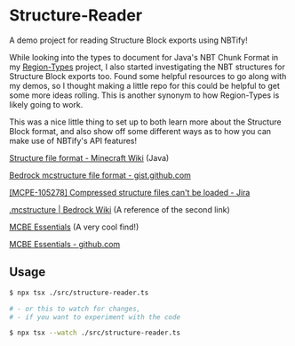# Structure-Reader

A demo project for reading Structure Block exports using NBTify!

While looking into the types to document for Java's NBT Chunk Format in my [Region-Types](https://github.com/Offroaders123/Region-Types) project, I also started investigating the NBT structures for Structure Block exports too. Found some helpful resources to go along with my demos, so I thought making a little repo for this could be helpful to get some more ideas rolling. This is another synonym to how Region-Types is likely going to work.

This was a nice little thing to set up to both learn more about the Structure Block format, and also show off some different ways as to how you can make use of NBTify's API features!

[Structure file format - Minecraft Wiki](https://minecraft.fandom.com/wiki/Structure_Block_file_format) (Java)

[Bedrock mcstructure file format - gist.github.com](https://gist.github.com/tryashtar/87ad9654305e5df686acab05cc4b6205)

[[MCPE-105278] Compressed structure files can't be loaded - Jira](https://bugs.mojang.com/browse/MCPE-105278)

[.mcstructure | Bedrock Wiki](https://wiki.bedrock.dev/nbt/mcstructure.html) (A reference of the second link)

[MCBE Essentials](https://mcbe-essentials.github.io/structure-editor/) (A very cool find!)

[MCBE Essentials - github.com](https://github.com/MCBE-Essentials/mcbe-essentials.github.io)

## Usage

```sh
$ npx tsx ./src/structure-reader.ts

# - or this to watch for changes,
# - if you want to experiment with the code

$ npx tsx --watch ./src/structure-reader.ts
```